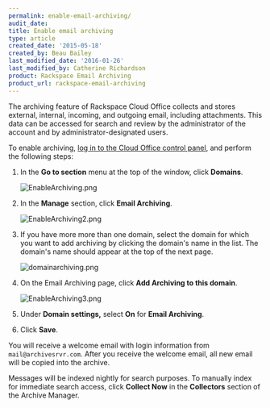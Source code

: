 ```yaml
---
permalink: enable-email-archiving/
audit_date:
title: Enable email archiving
type: article
created_date: '2015-05-18'
created_by: Beau Bailey
last_modified_date: '2016-01-26'
last_modified_by: Catherine Richardson
product: Rackspace Email Archiving
product_url: rackspace-email-archiving
---
```


The archiving feature of Rackspace Cloud Office collects and stores
external, internal, incoming, and outgoing email, including attachments.
This data can be accessed for search and review by the administrator of
the account and by administrator-designated users.

To enable archiving, [log in to the Cloud Office control
panel](https://cp.rackspace.com/), and perform the following steps:

1. In the **Go to section** menu at the top of the window, click
    **Domains**.

    <img src="{% asset_path rackspace-email-archiving/enable-email-archiving/Enable%20Archivinga_0.png %}" alt="EnableArchiving.png" />

2. In the **Manage** section, click **Email Archiving**.

    <img src="{% asset_path rackspace-email-archiving/enable-email-archiving/Enable%20Archiving%202a_0.png %}" alt="EnableArchiving2.png" />

3. If you have more more than one domain, select the domain for which
    you want to add archiving by clicking the domain's name in the list.
    The domain's name should appear at the top of the next page.

    <img src="{% asset_path rackspace-email-archiving/enable-email-archiving/domainarchiving.png %}" alt="domainarchiving.png" />

4. On the Email Archiving page, click **Add Archiving to this
    domain**.

    <img src="{% asset_path rackspace-email-archiving/enable-email-archiving/Enable%20Archiving%203a_0.png %}" alt="EnableArchiving3.png" />

5. Under **Domain settings,** select **On** for **Email Archiving**.

6. Click **Save**.

You will receive a welcome email with login information from
`mail@archivesrvr.com`. After you receive the welcome email, all new
email will be copied into the archive.

Messages will be indexed nightly for search purposes. To manually index
for immediate search access, click **Collect Now** in the **Collectors**
section of the Archive Manager.
